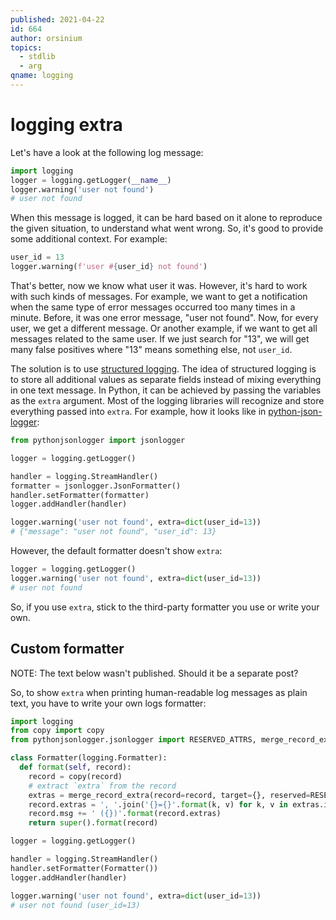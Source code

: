 ```yaml
---
published: 2021-04-22
id: 664
author: orsinium
topics:
  - stdlib
  - arg
qname: logging
---
```


# logging extra

Let's have a look at the following log message:

```python
import logging
logger = logging.getLogger(__name__)
logger.warning('user not found')
# user not found
```

When this message is logged, it can be hard based on it alone to reproduce the given situation, to understand what went wrong. So, it's good to provide some additional context. For example:

```python
user_id = 13
logger.warning(f'user #{user_id} not found')
```

That's better, now we know what user it was. However, it's hard to work with such kinds of messages. For example, we want to get a notification when the same type of error messages occurred too many times in a minute. Before, it was one error message, "user not found". Now, for every user, we get a different message. Or another example, if we want to get all messages related to the same user. If we just search for "13", we will get many false positives where "13" means something else, not `user_id`.

The solution is to use [structured logging](softwareengineering.stackexchange.com/questions/312197/). The idea of structured logging is to store all additional values as separate fields instead of mixing everything in one text message. In Python, it can be achieved by passing the variables as the `extra` argument. Most of the logging libraries will recognize and store everything passed into `extra`. For example, how it looks like in [python-json-logger](https://pypi.org/project/python-json-logger/):

```python
from pythonjsonlogger import jsonlogger

logger = logging.getLogger()

handler = logging.StreamHandler()
formatter = jsonlogger.JsonFormatter()
handler.setFormatter(formatter)
logger.addHandler(handler)

logger.warning('user not found', extra=dict(user_id=13))
# {"message": "user not found", "user_id": 13}
```

However, the default formatter doesn't show `extra`:

```python
logger = logging.getLogger()
logger.warning('user not found', extra=dict(user_id=13))
# user not found
```

So, if you use `extra`, stick to the third-party formatter you use or write your own.

## Custom formatter

NOTE: The text below wasn't published. Should it be a separate post?

So, to show `extra` when printing human-readable log messages as plain text, you have to write your own logs formatter:

```python
import logging
from copy import copy
from pythonjsonlogger.jsonlogger import RESERVED_ATTRS, merge_record_extra

class Formatter(logging.Formatter):
  def format(self, record):
    record = copy(record)
    # extract `extra` from the record
    extras = merge_record_extra(record=record, target={}, reserved=RESERVED_ATTRS)
    record.extras = ', '.join('{}={}'.format(k, v) for k, v in extras.items())
    record.msg += ' ({})'.format(record.extras)
    return super().format(record)

logger = logging.getLogger()

handler = logging.StreamHandler()
handler.setFormatter(Formatter())
logger.addHandler(handler)

logger.warning('user not found', extra=dict(user_id=13))
# user not found (user_id=13)
```
